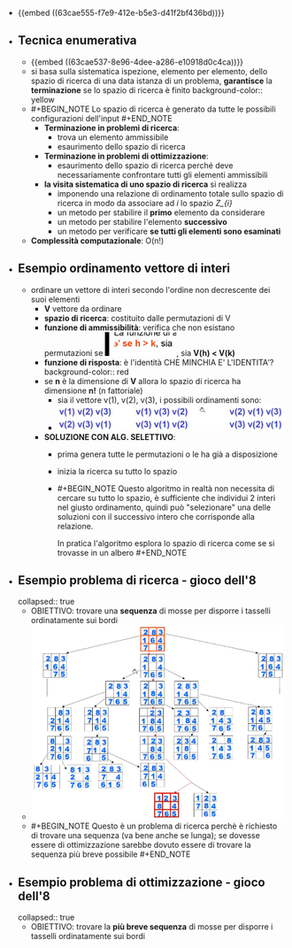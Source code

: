 - {{embed ((63cae555-f7e9-412e-b5e3-d41f2bf436bd))}}
- ## Tecnica enumerativa
	- {{embed ((63cae537-8e96-4dee-a286-e10918d0c4ca))}}
	- si basa sulla sistematica ispezione, elemento per elemento, dello spazio di ricerca di una data istanza di un problema, **garantisce** la **terminazione** se lo spazio di ricerca è finito
	  background-color:: yellow
	- #+BEGIN_NOTE
	  Lo spazio di ricerca è generato da tutte le possibili configurazioni dell'input
	  #+END_NOTE
		- **Terminazione in problemi di ricerca**:
			- trova un elemento ammissibile
			- esaurimento dello spazio di ricerca
		- **Terminazione in problemi di ottimizzazione**:
			- esaurimento dello spazio di ricerca perché deve necessariamente confrontare tutti gli elementi ammissibili
		- **la visita sistematica di uno spazio di ricerca** si realizza
			- imponendo una relazione di ordinamento totale sullo spazio di ricerca in modo da associare ad *i* lo spazio *Z_{i}*
			- un metodo per stabilire il **primo** elemento da considerare
			- un metodo per stabilire l'elemento **successivo**
			- un metodo per verificare **se tutti gli elementi sono esaminati**
	- **Complessità computazionale**: O(n!)
- ## Esempio ordinamento vettore di interi
	- ordinare un vettore di interi secondo l'ordine non decrescente dei suoi elementi
		- **V** vettore da ordinare
		- **spazio di ricerca**: costituito dalle permutazioni di V
		- **funzione di ammissibilità**: verifica che non esistano permutazioni se ![image.png](../assets/image_1674243498818_0.png), sia **V(h) < V(k)**
		- **funzione di risposta**: è l'identità CHE MINCHIA E' L'IDENTITA'?
		  background-color:: red
		- se **n** è la dimensione di **V** allora lo spazio di ricerca ha dimensione **n!** (n fattoriale)
			- sia il vettore v(1), v(2), v(3), i possibili ordinamenti sono:
			- ![image.png](../assets/image_1674243694283_0.png)
		- **SOLUZIONE CON ALG. SELETTIVO**:
			- prima genera tutte le permutazioni o le ha già a disposizione
			- inizia la ricerca su tutto lo spazio
			- #+BEGIN_NOTE
			  Questo algoritmo in realtà non necessita di cercare su tutto lo spazio, è sufficiente che individui 2 interi nel giusto ordinamento, quindi può "selezionare" una delle soluzioni con il successivo intero che corrisponde alla relazione. 
			  
			  In pratica l'algoritmo esplora lo spazio di ricerca come se si trovasse in un albero
			  #+END_NOTE
- ## Esempio problema di ricerca - gioco dell'8
  collapsed:: true
	- OBIETTIVO: trovare una **sequenza** di mosse per disporre i tasselli ordinatamente sui bordi
	- ![image.png](../assets/image_1674245118529_0.png)
	- #+BEGIN_NOTE
	  Questo è un problema di ricerca perchè è richiesto di trovare una sequenza (va bene anche se lunga); se dovesse essere di ottimizzazione sarebbe dovuto essere di trovare la sequenza più breve possibile
	  #+END_NOTE
- ## Esempio problema di ottimizzazione - gioco dell'8
  collapsed:: true
	- OBIETTIVO: trovare la **più breve sequenza** di mosse per disporre i tasselli ordinatamente sui bordi